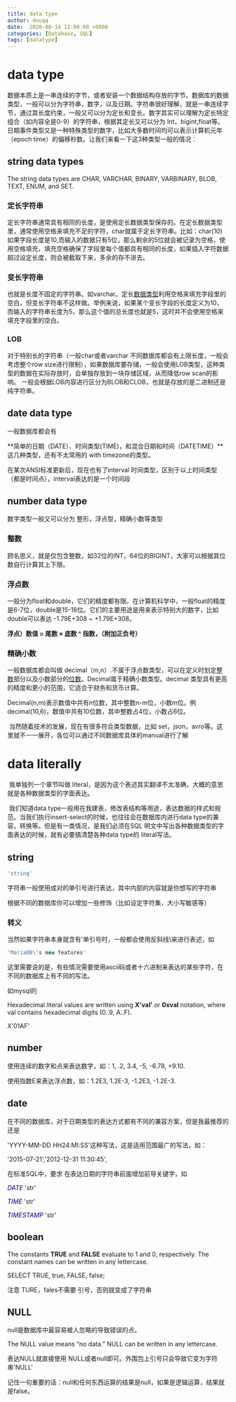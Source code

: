 ```yaml
---
title: data type
author: douqq
date:  2020-08-14 12:00:00 +0800
categories: [Database, SQL]
tags: [datatype]
---
```




# data type

数据本质上是一串连续的字节，或者安装一个数据结构存放的字节。数据库的数据类型，一般可以分为字符串，数字，以及日期。字符串很好理解，就是一串连续字节，通过其长度约束，一般又可以分为定长和变长。数字其实可以理解为定长特定组合（如内容全是0-9）的字符串，根据其定长又可以分为 Int，bigint,float等。日期事件类型又是一种特殊类型的数字，比如大多数时间均可以表示计算机元年（epoch time）的偏移秒数。让我们来看一下这3种类型一般的情况：

## string data types

The string data types are CHAR, VARCHAR, BINARY, VARBINARY, BLOB, TEXT, ENUM, and SET.

### 定长字符串

定长字符串通常具有相同的长度，是使用定长数据类型保存的。在定长数据类型里，通常使用空格来填充不足的字符，char就属于定长字符串。比如：char(10) 如果字段长度是10,而输入的数据只有5位，那么剩余的5位就会被记录为空格，使用空格填充，填充空格确保了字段里每个值都具有相同的长度，如果插入字符数据超过设定长度，则会被截取下来，多余的存不进去。

### 变长字符串

也就是长度不固定的字符串。如varchar。定长[数据类型](https://baike.baidu.com/item/数据类型)利用空格来填充字段里的空白，但变长字符串不这样做。举例来说，如果某个变长字段的长度定义为10，而输入的字符串长度为5，那么这个值的总长度也就是5，这时并不会使用空格来填充字段里的空白。

### LOB

对于特别长的字符串（一般char或者varchar 不同数据库都会有上限长度，一般会考虑整个row size进行限制），如果数据库要存储，一般会使用LOB类型，这种类型的数据在实际存放时，会单独存放到一块存储区域，从而降低row scan的影响。 一般会根据LOB内容进行区分为BLOB和CLOB，也就是存放的是二进制还是纯字符串。



## date data type

一般数据库都会有 

**简单的日期（DATE）、时间类型(TIME)，和混合日期和时间（DATETIME）**这几种类型，还有不太常用的 with timezone的类型。

在某次ANSI标准更新后，现在也有了interval 时间类型，区别于以上时间类型（都是时间点），interval表达的是一个时间段



## number data type

数字类型一般又可以分为 整形，浮点型，精确小数等类型

### 整数

顾名思义，就是仅包含整数，如32位的INT，64位的BIGINT，大家可以根据其位数自行计算其上下限。

### 浮点数

一般分为float和double，它们的精度都有限。在计算机科学中，一般float的精度是6-7位，double是15-16位。它们的主要用途是用来表示特别大的数字，比如double可以表达 -1.79E+308 ~ +1.79E+308。

**浮点）数值 =   尾数  ×  底数 ^ 指数，（附加正负号）**

### 精确小数

一般数据库都会叫做 decimal（m,n）.不属于浮点数类型，可以在定义时划定[整数](https://baike.baidu.com/item/整数)部分以及小数部分的[位数](https://baike.baidu.com/item/位数/6281904)。Decimal属于精确小数类型。decimal 类型具有更高的精度和更小的范围，它适合于财务和货币计算。

Decimal(n,m)表示数值中共有n位数，其中整数n-m位，小数m位。例decimal(10,6)，数值中共有10位数，其中整数占4位，小数占6位。



​	当然随着技术的发展，现在有很多符合类型数据，比如 set，json，avro等。这里就不一一展开，各位可以通过不同数据库具体的manual进行了解



# data literally

​	我单独列一个章节叫做 literal，是因为这个表述其实翻译不太准确，大概的意思就是各种数据类型的字面表达。

​	我们知道data type一般用在我建表，修改表结构等用途，表达数据的样式和规范。当我们执行insert-select的时候，也往往会在数据库内进行data type的兼容，转换等。但是有一类情况，是我们必须在SQL 明文中写出各种数据类型的字面表达的时候，就有必要搞清楚各种data type的 literal写法。

## string

```sql
'string' 
```

字符串一般使用成对的单引号进行表达，其中内部的内容就是你想写的字符串

根据不同的数据库你可以增加一些修饰（比如设定字符集，大小写敏感等）

### 转义

当然如果字符串本身就含有'单引号时，一般都会使用反斜线\来进行表述，如

```SQL
'MariaDB\'s new features'
```

这里需要说的是，有些情况需要使用ascii码或者十六进制来表达的某些字符，在不同的数据库上有不同的写法。

如mysql的

Hexadecimal literal values are written using **X'val'** or **0xval** notation, where val contains hexadecimal digits (0..9, A..F).

X'01AF'

## number

使用连续的数字和点来表达数字，如：1, .2, 3.4, -5, -6.78, +9.10.

使用指数E来表达浮点数，如：1.2E3, 1.2E-3, -1.2E3, -1.2E-3.

## date

在不同的数据库，对于日期类型的表达方式都有不同的兼容方案，但是我最推荐的还是

'YYYY-MM-DD HH24:MI:SS'这种写法，这是适用范围最广的写法，如：

'2015-07-21','2012-12-31 11:30:45',

在标准SQL中，要求 在表达日期的字符串前面增加前导关键字，如

*<font color=darkblue>DATE</font>* 'str'

*<font color=darkblue>TIME</font>* 'str'

*<font color=darkblue>TIMESTAMP</font>* 'str'

## boolean

The constants **TRUE** and **FALSE** evaluate to 1 and 0, respectively. The constant names can be written in any lettercase.

SELECT TRUE, true, FALSE, false;

注意 TURE，fales不需要 引号，否则就变成了字符串

## NULL

null是数据库中最容易被人忽略的导致错误的点。

The NULL value means “no data.” NULL can be written in any lettercase.

表达NULL就直接使用 NULL或者null即可。外围包上引号只会导致它变为字符串'NULL'

记住一句重要的话：null和任何东西运算的结果是null，如果是逻辑运算，结果就是false。






















